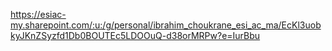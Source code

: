 https://esiac-my.sharepoint.com/:u:/g/personal/ibrahim_choukrane_esi_ac_ma/EcKl3uobkyJKnZSyzfd1Db0BOUTEc5LDOOuQ-d38orMRPw?e=IurBbu
